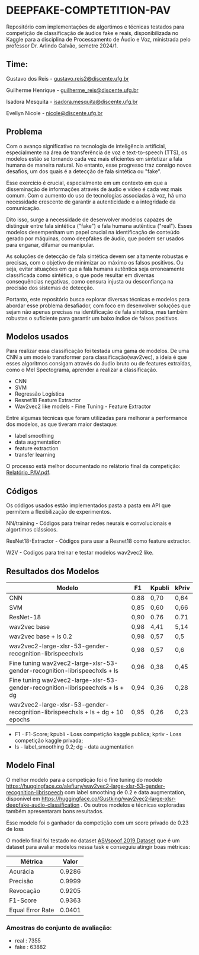 # DEEPFAKE-COMPTETITION-PAV

Repositório com implementações de algortimos e técnicas testados para competição de classificação de áudios fake e reais, disponibilizada no Kaggle para a disciplina de Processamento de Áudio e Voz, ministrada pelo professor Dr. Arlindo Galvão, semetre 2024/1.

## Time:

Gustavo dos Reis - gustavo.reis2@discente.ufg.br

Guilherme Henrique - guilherme_reis@discente.ufg.br

Isadora Mesquita - isadora.mesquita@discente.ufg.br

Evellyn Nicole - nicole@discente.ufg.br

## Problema

Com o avanço significativo na tecnologia de inteligência artificial, especialmente na área de transferência de voz e text-to-speech (TTS), os modelos estão se tornando cada vez mais eficientes em sintetizar a fala humana de maneira natural. No entanto, esse progresso traz consigo novos desafios, um dos quais é a detecção de fala sintética ou "fake".

Esse exercício é crucial, especialmente em um contexto em que a disseminação de informações através de áudio e vídeo é cada vez mais comum. Com o aumento do uso de tecnologias associadas à voz, há uma necessidade crescente de garantir a autenticidade e a integridade da comunicação. 

Dito isso, surge a necessidade de desenvolver modelos capazes de distinguir entre fala sintética ("fake") e fala humana autêntica ("real"). Esses modelos desempenham um papel crucial na identificação de conteúdo gerado por máquinas, como deepfakes de áudio, que podem ser usados para enganar, difamar ou manipular.

As soluções de detecção de fala sintética devem ser altamente robustas e precisas, com o objetivo de minimizar ao máximo os falsos positivos. Ou seja, evitar situações em que a fala humana autêntica seja erroneamente classificada como sintética, o que pode resultar em diversas consequências negativas, como censura injusta ou desconfiança na precisão dos sistemas de detecção.

Portanto, este repositório busca explorar diversas técnicas e modelos para abordar esse problema desafiador, com foco em desenvolver soluções que sejam não apenas precisas na identificação de fala sintética, mas também robustas o suficiente para garantir um baixo índice de falsos positivos.

## Modelos usados
Para realizar essa classificação foi testada uma gama de modelos. De uma CNN a um modelo transformer para classificação(wav2vec), a ideia é que esses algoritmos consigam através do áudio bruto ou de features extraídas, como o Mel Spectograma, aprender a realizar a classificação.

* CNN
* SVM
* Regressão Logística
* Resnet18 Feature Extractor
* Wav2vec2 like models - Fine Tuning - Feature Extractor


Entre algumas técnicas que foram utilizadas para melhorar a performance dos modelos, as que tiveram maior destaque:
* label smoothing
* data augmentation
* feature extraction
* transfer learning

O processo está melhor documentado no relátorio final da competição: [Relatório_PAV.pdf](Relatório_PAV.pdf).

## Códigos

Os códigos usados estão implementados pasta a pasta em API que permitem a flexibilização de experimentos.

NN/training - Códigos para treinar redes neurais e convolucionais e algortimos clássicos.

ResNet18-Extractor - Códigos para usar a Resnet18 como feature extractor.

W2V - Codigos para treinar e testar modelos wav2vec2 like.

## Resultados dos Modelos 

| Modelo                                                                         | F1   | Kpubli   | kPriv |
| ------------------------------------------------------------------------------ | ---- | ---- | ----- |
| CNN                                                                            | 0.88 | 0,70 | 0,64  |
| SVM                                                                            | 0,85 | 0,60 | 0,66  |
| ResNet-18                                                                      | 0,90 | 0.76 | 0.71  |
| wav2vec base                                                                   | 0,98 | 4,41 | 5,14  |
| wav2vec base + ls 0.2                                                          | 0,98 | 0,57 | 0,5   |
| wav2vec2-large-xlsr-53-gender-recognition-librispeechxls                       | 0,98 | 0,57 | 0,6   |
| Fine tuning wav2vec2-large-xlsr-53-gender-recognition-librispeechxls + ls      | 0,96 | 0,38 | 0,45  |
| Fine tuning wav2vec2-large-xlsr-53-gender-recognition-librispeechxls + ls + dg | 0,94 | 0,36 | 0,28  |
| wav2vec2-large-xlsr-53-gender-recognition-librispeechxls + ls + dg + 10 epochs | 0,95 | 0,26 | 0,23  |

* F1 - F1-Score; kpubli - Loss competição kaggle publica;  kpriv - Loss competição kaggle privada;
* ls - label_smoothing 0.2;  dg - data augmentation
## Modelo Final

O melhor modelo para a competição foi o fine tuning do modelo https://huggingface.co/alefiury/wav2vec2-large-xlsr-53-gender-recognition-librispeech com label smoothing de 0.2 e data augmentation, disponivel em https://huggingface.co/Gustking/wav2vec2-large-xlsr-deepfake-audio-classification . Os outros modelos e técnicas exploradas também apresentaram bons resultados.

Esse modelo foi o ganhador da competição com um score privado de 0.23 de loss

O modelo final foi testado no dataset [ASVspoof 2019 Dataset](https://www.kaggle.com/datasets/awsaf49/asvpoof-2019-dataset) que é um dataset para avaliar modelos nessa task e conseguiu atingir boas métricas:

| Métrica             | Valor  |
| ------------------- | ------ |
| Acurácia            | 0.9286 |
| Precisão            | 0.9999 |
| Revocação           | 0.9205 |
| F1-Score            | 0.9363 |
| Equal Error Rate    | 0.0401 |

### Amostras do conjunto de avaliação:

- real : 7355
- fake : 63882


